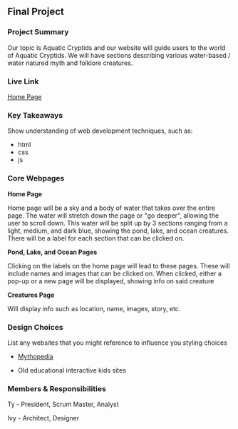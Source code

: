 ## Final Project

### Project Summary

Our topic is Aquatic Cryptids and our website will guide users to the world of Aquatic Cryptids. We will have sections describing various water-based / water natured myth and folklore creatures.

### Live Link

[Home Page](https://tstreets.github.io/persephone-crunch/)

### Key Takeaways

Show understanding of web development techniques, such as:

- html
- css
- js

### Core Webpages

**Home Page**

Home page will be a sky and a body of water that takes over the entire page. The water will stretch down the page or "go deeper", allowing the user to scroll down. This water will be split up by 3 sections ranging from a light, medium, and dark blue, showing the pond, lake, and ocean creatures. There will be a label for each section that can be clicked on.

**Pond, Lake, and Ocean Pages**

Clicking on the labels on the home page will lead to these pages. These will include names and images that can be clicked on. When clicked, either a pop-up or a new page will be displayed, showing info on said creature

**Creatures Page**

Will display info such as location, name, images, story, etc.

### Design Choices

List any websites that you might reference to influence you styling choices

- [Mythopedia](https://mythopedia.com/)

- Old educational interactive kids sites

### Members & Responsibilities

Ty - President, Scrum Master, Analyst

Ivy - Architect, Designer
